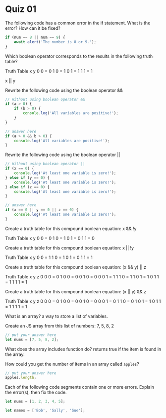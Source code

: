 # Quiz 01

The following code has a common error in the if statement. What is the error? How can it be fixed?

```js
if (num == 8 || num == 9) {
	await alert('The number is 8 or 9.');
}
```

Which boolean operator corresponds to the results in the following truth table?

Truth Table
x y
0 0 = 0
1 0 = 1
0 1 = 1
1 1 = 1

x || y

Rewrite the following code using the boolean operator &&

```js
// Without using boolean operator &&
if (a > 0) {
	if (b > 0) {
		console.log('All variables are positive!');
	}
}
```

```js
// answer here
if (a > 0 && b > 0) {
	console.log('All variables are positive!');
}
```

Rewrite the following code using the boolean operator ||

```js
// Without using boolean operator ||
if (x == 0) {
	console.log('At least one variable is zero!');
} else if (y == 0) {
	console.log('At least one variable is zero!');
} else if (z == 0) {
	console.log('At least one variable is zero!');
}
```

```js
// answer here
if (x == 0 || y == 0 || z == 0) {
	console.log('At least one variable is zero!');
}
```

Create a truth table for this compound boolean equation:
x && !y

Truth Table
x y
0 0 = 0
1 0 = 1
0 1 = 0
1 1 = 0

Create a truth table for this compound boolean equation:
x || !y

Truth Table
x y
0 0 = 1
1 0 = 1
0 1 = 0
1 1 = 1

Create a truth table for this compound boolean equation:
(x && y) || z

Truth Table
x y z
0 0 0 = 0
1 0 0 = 0
0 1 0 = 0
0 0 1 = 1
1 1 0 = 1
1 0 1 = 1
0 1 1 = 1
1 1 1 = 1

Create a truth table for this compound boolean equation:
(x || y) && z

Truth Table
x y z
0 0 0 = 0
1 0 0 = 0
0 1 0 = 0
0 0 1 = 0
1 1 0 = 0
1 0 1 = 1
0 1 1 = 1
1 1 1 = 1

What is an array?
a way to store a list of variables.

Create an JS array from this list of numbers: 7, 5, 8, 2

```js
// put your answer here
let nums = [7, 5, 8, 2];
```

What does the array includes function do?
returns true if the item is found in the array.

How could you get the number of items in an array called `apples`?

```js
// put your answer here
apples.length;
```

Each of the following code segments contain one or more errors. Explain the error(s), then fix the code.

```js
let nums = [1, 2, 3, 4, 5];
```

```js
let names = ['Bob', 'Sally', 'Sue'];
```
